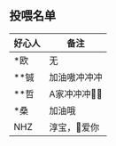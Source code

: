 ## 投喂名单
| 好心人 | 备注         |
| ------ | ------------ |
| *欧    | 无           |
| **铖   | 加油嗷冲冲冲 |
| **哲   | A家冲冲冲👴🏾  |
| *桑    | 加油哦       |
| NHZ    | 淳宝，👩爱你  |